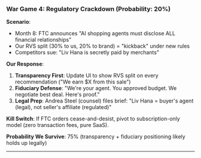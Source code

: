 ### **War Game 4: Regulatory Crackdown** (Probability: 20%)

**Scenario**:

- Month 8: FTC announces "AI shopping agents must disclose ALL financial relationships"
- Our RVS split (30% to us, 20% to brand) = "kickback" under new rules
- Competitors sue: "Liv Hana is secretly paid by merchants"

**Our Response**:

1. **Transparency First**: Update UI to show RVS split on every recommendation ("We earn $X from this sale")
2. **Fiduciary Defense**: "We're your agent. You approved budget. We negotiate best deal. Here's proof."
3. **Legal Prep**: Andrea Steel (counsel) files brief: "Liv Hana = buyer's agent (legal), not seller's affiliate (regulated)"

**Kill Switch**: If FTC orders cease-and-desist, pivot to subscription-only model (zero transaction fees, pure SaaS).

**Probability We Survive**: 75% (transparency + fiduciary positioning likely holds up legally)

---
